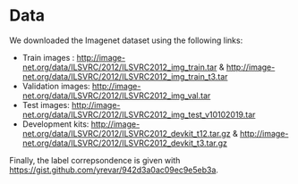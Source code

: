 # Data

We downloaded the Imagenet dataset using the following links:

- Train images : http://image-net.org/data/ILSVRC/2012/ILSVRC2012_img_train.tar & http://image-net.org/data/ILSVRC/2012/ILSVRC2012_img_train_t3.tar 
- Validation images: http://image-net.org/data/ILSVRC/2012/ILSVRC2012_img_val.tar 
- Test images: http://image-net.org/data/ILSVRC/2012/ILSVRC2012_img_test_v10102019.tar  
- Development kits: http://image-net.org/data/ILSVRC/2012/ILSVRC2012_devkit_t12.tar.gz & http://image-net.org/data/ILSVRC/2012/ILSVRC2012_devkit_t3.tar.gz 

Finally, the label correpsondence is given with https://gist.github.com/yrevar/942d3a0ac09ec9e5eb3a.
